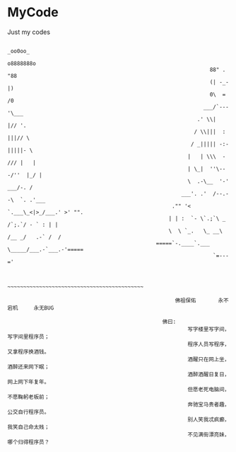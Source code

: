 # MyCode
Just my codes


                                                                     _oo0oo_
                                                                    o8888888o
                                                                    88" . "88
                                                                    (| -_- |)
                                                                    0\  =  /0
                                                                  ___/`---'\___
                                                                .' \\|     |// '.
                                                               / \\|||  :  |||// \
                                                              / _||||| -:- |||||- \
                                                             |   | \\\  - /// |   |
                                                             | \_|  ''\---/''  |_/ |
                                                             \  .-\__  '-'  ___/-. /
                                                           ___'. .'  /--.--\  `. .'___
                                                        ."" '<  `.___\_<|>_/___.' >' "".
                                                       | | :  `- \`.;`\ _ /`;.`/ - ` : | |
                                                       \  \ `_.   \_ __\ /__ _/   .-` /  /
                                                   =====`-.____`.___ \_____/___.-`___.-'=====
                                                                     `=---='


                                                   ~~~~~~~~~~~~~~~~~~~~~~~~~~~~~~~~~~~~~~~~~~~

                                                         佛祖保佑       永不宕机     永无BUG

                                                     佛曰:  
                                                             写字楼里写字间，写字间里程序员；  
                                                             程序人员写程序，又拿程序换酒钱。  
                                                             酒醒只在网上坐，酒醉还来网下眠；  
                                                             酒醉酒醒日复日，网上网下年复年。  
                                                             但愿老死电脑间，不愿鞠躬老板前；  
                                                             奔驰宝马贵者趣，公交自行程序员。  
                                                             别人笑我忒疯癫，我笑自己命太贱；  
                                                             不见满街漂亮妹，哪个归得程序员？




